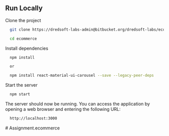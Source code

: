 ## Run Locally

Clone the project
 
```bash
  git clone https://dredsoft-labs-admin@bitbucket.org/dredsoft-labs/ecommerce.git
```


   
```bash
  cd ecommerce
```

Install dependencies

```bash
  npm install

  or 

  npm install react-material-ui-carousel --save --legacy-peer-deps
```

Start the server

```bash
  npm start
```

The server should now be running. You can access the application by opening a web browser and entering the following URL:

```bash
  http://localhost:3000
```
#   A s s i g n m e n t . e c o m m e r c e 
 
 